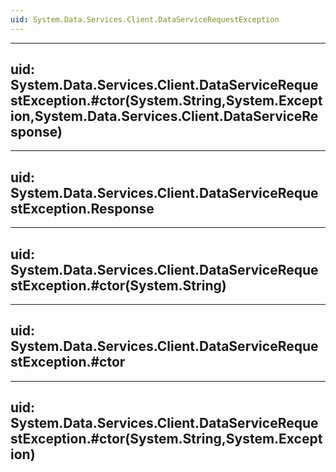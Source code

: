 ```yaml
---
uid: System.Data.Services.Client.DataServiceRequestException
---
```


---
uid: System.Data.Services.Client.DataServiceRequestException.#ctor(System.String,System.Exception,System.Data.Services.Client.DataServiceResponse)
---

---
uid: System.Data.Services.Client.DataServiceRequestException.Response
---

---
uid: System.Data.Services.Client.DataServiceRequestException.#ctor(System.String)
---

---
uid: System.Data.Services.Client.DataServiceRequestException.#ctor
---

---
uid: System.Data.Services.Client.DataServiceRequestException.#ctor(System.String,System.Exception)
---
